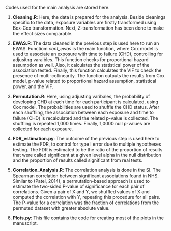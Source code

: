 Codes used for the main analysis are stored here.

1. **Cleaning.R**: Here, the data is prepared for the analysis. Beside cleanings specific to the data, exposure variables are firstly transformed using Box-Cox transformation. Next, Z-transformation has been done to make the effect sizes comparable.

2. **EWAS.R**: The data cleaned in the previous step is used here to run an EWAS. Functiom *cont_ewas* is the main function, where Cox model is used to associate an exposure with time to failure (CHD), controlling for adjusitng varaibles. This function checks for proportional hazard assumption as well. Also, it calculates the statistical power of the association tested. Finally, this function calculates the VIF to check the presence of multi-collinearity. The function outputs the results from Cox model, p-value related to proportional hazard assumption, statistical power, and the VIF.

3. **Permutation.R**: Here, using adjusting varibales, the probability of developing CHD at each time for each participant is calculated, using Cox model. The probabilities are used to shuffle the CHD status. After each shuffling, the association between each exposure and time to failure (CHD) is recalculated and the related p-value is collected. The shuffling is repeated 1,000 times. Finally, 1,0000 null p-values are collected for each exposure.

4. **FDR_estimation.py**: The outcome of the previous step is used here to estimate the FDR, to control for type I error due to multiple hypotheses testing. The FDR is estimated to be the ratio of the proportion of results that were called significant at a given level alpha in the null distribution and the proportion of results called significant from real tests.

5. **Correlation_Analysis.R**: The correlation analysis is done in the SI. The Spearman correlation between significant associations found in NHS. Similar to (Patel, 2014), a permutation-based approach is used to estimate the two-sided P-value of significance for each pair of correlations. Given a pair of X and Y, we shuffled values of X and computed the correlation with Y, repeating this procedure for all pairs. The P-value for a correlation was the fraction of correlations from the permuted dataset with greater absolute value.

6. **Plots.py**: This file contains the code for creating most of the plots in the manuscript.
